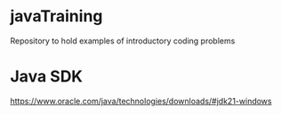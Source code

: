 # javaTraining
Repository to hold examples of introductory coding problems



# Java SDK
https://www.oracle.com/java/technologies/downloads/#jdk21-windows

  